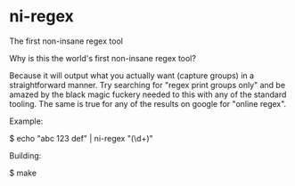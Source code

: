 # ni-regex
The first non-insane regex tool

Why is this the world's first non-insane regex tool?

Because it will output what you actually want (capture groups) in a straightforward manner. Try searching for "regex print groups only" and be amazed by the black magic fuckery needed to this with any of the standard tooling. The same is true for any of the results on google for "online regex".

Example:

$ echo "abc 123 def" | ni-regex "(\d+)"

Building:

$ make
